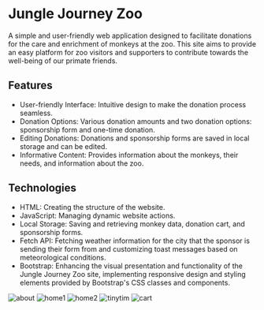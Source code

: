 <h1>Jungle Journey Zoo</h1>
<p>
    A simple and user-friendly web application designed to facilitate donations for the care and enrichment of monkeys at the zoo. This site aims to provide an easy platform for zoo visitors and supporters to contribute towards the well-being of our primate friends.
</p>
<h2>Features</h2>
<ul>
    <li>User-friendly Interface: Intuitive design to make the donation process seamless.</li>
    <li>Donation Options: Various donation amounts and two donation options: sponsorship form and one-time donation.</li>
    <li>Editing Donations: Donations and sponsorship forms are saved in local storage and can be edited.</li>
    <li>Informative Content: Provides information about the monkeys, their needs, and information about the zoo.</li>
</ul>
<h2>Technologies</h2>
<ul>
    <li>HTML: Creating the structure of the website.</li>
    <li>JavaScript: Managing dynamic website actions.</li>
    <li>Local Storage: Saving and retrieving monkey data, donation cart, and sponsorship forms.</li>
    <li>Fetch API: Fetching weather information for the city that the sponsor is sending their form from and customizing toast messages based on meteorological conditions.</li>
    <li>Bootstrap: Enhancing the visual presentation and functionality of the Jungle Journey Zoo site, implementing responsive design and styling elements provided by Bootstrap's CSS classes and components.</li>
</ul>


![about](https://github.com/user-attachments/assets/7292765c-c8a9-4207-a950-c2bdce8ea6ec)
![home1](https://github.com/user-attachments/assets/6532ba8f-5bf7-426c-b9dd-4f866a8dff1b)
![home2](https://github.com/user-attachments/assets/efc348a8-2658-4bd5-b2a2-ce1ab3b9d505)
![tinytim](https://github.com/user-attachments/assets/c54ec677-faa6-4411-aaf3-788dcef013e8)
![cart](https://github.com/user-attachments/assets/a59ece05-2a83-497c-a93f-2489c6e21ae6)



